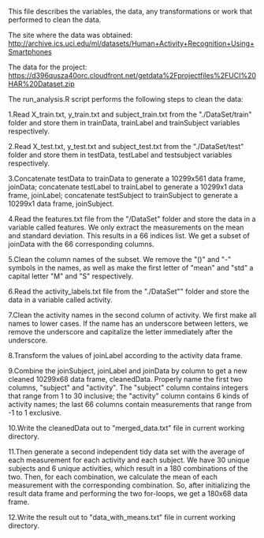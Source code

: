 This file describes the variables, the data, any transformations or work that performed to clean the data. 

The site where the data was obtained:
http://archive.ics.uci.edu/ml/datasets/Human+Activity+Recognition+Using+Smartphones

The data for the project:
https://d396qusza40orc.cloudfront.net/getdata%2Fprojectfiles%2FUCI%20HAR%20Dataset.zip

The run_analysis.R script performs the following steps to clean the data:

1.Read X_train.txt, y_train.txt and subject_train.txt from the "./DataSet/train" folder and store them in trainData, trainLabel and trainSubject variables respectively.

2.Read X_test.txt, y_test.txt and subject_test.txt from the "./DataSet/test" folder and store them in testData, testLabel and testsubject variables respectively.

3.Concatenate testData to trainData to generate a 10299x561 data frame, joinData; concatenate testLabel to trainLabel to generate a 10299x1 data frame, joinLabel; concatenate testSubject to trainSubject to generate a 10299x1 data frame, joinSubject.

4.Read the features.txt file from the "/DataSet" folder and store the data in a variable called features. We only extract the measurements on the mean and standard deviation. This results in a 66 indices list. We get a subset of joinData with the 66 corresponding columns.

5.Clean the column names of the subset. We remove the "()" and "-" symbols in the names, as well as make the first letter of "mean" and "std" a capital letter "M" and "S" respectively.

6.Read the activity_labels.txt file from the "./DataSet"" folder and store the data in a variable called activity.

7.Clean the activity names in the second column of activity. We first make all names to lower cases. If the name has an underscore between letters, we remove the underscore and capitalize the letter immediately after the underscore.

8.Transform the values of joinLabel according to the activity data frame.

9.Combine the joinSubject, joinLabel and joinData by column to get a new cleaned 10299x68 data frame, cleanedData. Properly name the first two columns, "subject" and "activity". The "subject" column contains integers that range from 1 to 30 inclusive; the "activity" column contains 6 kinds of activity names; the last 66 columns contain measurements that range from -1 to 1 exclusive.

10.Write the cleanedData out to "merged_data.txt" file in current working directory.

11.Then generate a second independent tidy data set with the average of each measurement for each activity and each subject. We have 30 unique subjects and 6 unique activities, which result in a 180 combinations of the two. Then, for each combination, we calculate the mean of each measurement with the corresponding combination. So, after initializing the result data frame and performing the two for-loops, we get a 180x68 data frame.

12.Write the result out to "data_with_means.txt" file in current working directory. 

